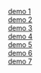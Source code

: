 <a href="http://hikekazarian.ru/portfolio/design-jpg/tionit-home-draft-v3.jpg" target="_blank">demo 1</a><br/>
<a href="http://hikekazarian.ru/portfolio/design-jpg/pros-cons-test-task.jpg" target="_blank">demo 2</a><br/>
<a href="http://hikekazarian.ru/portfolio/design-jpg/verona-uc.jpg" target="_blank">demo 3</a><br/>
<a href="http://hikekazarian.ru/portfolio/design-jpg/makeup-home.jpg" target="_blank">demo 4</a><br/>
<a href="http://hikekazarian.ru/portfolio/design-jpg/makeup-ui.jpg" target="_blank">demo 5</a><br/>
<a href="http://hikekazarian.ru/portfolio/design-jpg/ka-home.jpg" target="_blank">demo 6</a><br/>
<a href="http://hikekazarian.ru/portfolio/design-jpg/travel-inner.png" target="_blank">demo 7</a> 
